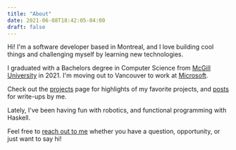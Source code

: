 ```yaml
---
title: "About"
date: 2021-06-08T18:42:05-04:00
draft: false
---
```


Hi! I'm a software developer based in Montreal, and I love building cool things and challenging myself by learning new technologies.

I graduated with a Bachelors degree in Computer Science from [McGill University](https://www.mcgill.ca/) in 2021. I'm moving out to Vancouver to work at [Microsoft](https://mcec.microsoft.ca/).

Check out the [projects](/projects) page for highlights of my favorite projects, and [posts](/posts) for write-ups by me.

Lately, I've been having fun with robotics, and functional programming with Haskell.

Feel free to [reach out to me](mailto:valerian.clerc@gmail.com) whether you have a question, opportunity, or just want to say hi!